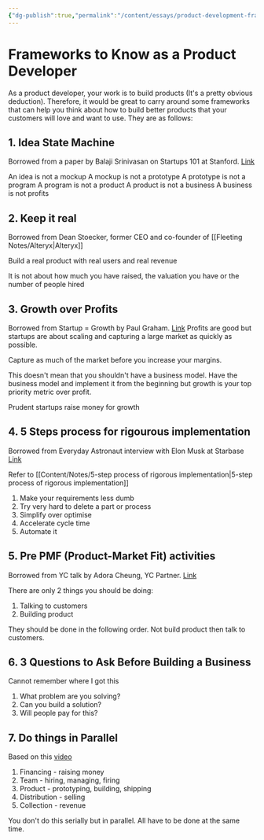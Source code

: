 ```yaml
---
{"dg-publish":true,"permalink":"/content/essays/product-development-frameworks/","noteIcon":""}
---
```


# Frameworks to Know as a Product Developer

As a product developer, your work is to build products (It's a pretty obvious deduction). Therefore, it would be great to carry around some frameworks that can help you think about how to build better products that your customers will love and want to use. They are as follows:

## 1. Idea State Machine

Borrowed from a paper by Balaji Srinivasan on Startups 101 at Stanford. [Link](https://spark-public.s3.amazonaws.com/startup/lecture_slides/lecture5-market-wireframing-design.pdf)

An idea is not a mockup
A mockup is not a prototype
A prototype is not a program
A program is not a product
A product is not a business
A business is not profits

## 2. Keep it real

Borrowed from Dean Stoecker, former CEO and co-founder of [[Fleeting Notes/Alteryx\|Alteryx]]

Build a real product with real users and real revenue

It is not about how much you have raised, the valuation you have or the number of people hired

## 3. Growth over Profits

Borrowed from Startup = Growth by Paul Graham. [Link](http://paulgraham.com/growth.html)
Profits are good but startups are about scaling and capturing a large market as quickly as possible.

Capture as much of the market before you increase your margins.

This doesn't mean that you shouldn't have a business model. Have the business model and implement it from the beginning but growth is your top priority metric over profit.

Prudent startups raise money for growth

## 4. 5 Steps process for rigourous implementation

Borrowed from Everyday Astronaut interview with Elon Musk at Starbase [Link](https://youtu.be/t705r8ICkRw?t=805)

Refer to [[Content/Notes/5-step process of rigorous implementation\|5-step process of rigorous implementation]]

1. Make your requirements less dumb
2. Try very hard to delete a part or process
3. Simplify over optimise
4. Accelerate cycle time
5. Automate it

## 5. Pre PMF (Product-Market Fit) activities

Borrowed from YC talk by Adora Cheung, YC Partner. [Link](https://www.youtube.com/watch?v=XcCmMOWuAF4)

There are only 2 things you should be doing:
1. Talking to customers
2. Building product

They should be done in the following order. Not build product then talk to customers.

## 6. 3 Questions to Ask Before Building a Business

Cannot remember where I got this

1. What problem are you solving?
2. Can you build a solution?
3. Will people pay for this?

## 7. Do things in Parallel

Based on this [video](https://youtu.be/Id0dG1hsyQM?t=583)

1. Financing - raising money
2. Team - hiring, managing, firing
3. Product - prototyping, building, shipping
4. Distribution - selling
5. Collection - revenue

You don't do this serially but in parallel. All have to be done at the same time.